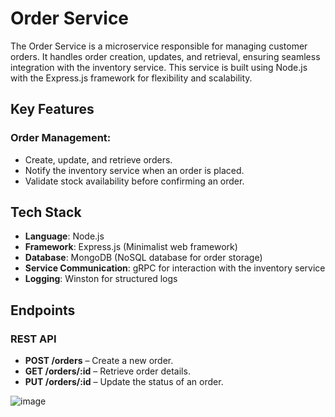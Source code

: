 # Order Service

The Order Service is a microservice responsible for managing customer orders. It handles order creation, updates, and retrieval, ensuring seamless integration with the inventory service. This service is built using Node.js with the Express.js framework for flexibility and scalability.

## Key Features

### Order Management:
- Create, update, and retrieve orders.
- Notify the inventory service when an order is placed.
- Validate stock availability before confirming an order.

## Tech Stack

- **Language**: Node.js
- **Framework**: Express.js (Minimalist web framework)
- **Database**: MongoDB (NoSQL database for order storage)
- **Service Communication**: gRPC for interaction with the inventory service
- **Logging**: Winston for structured logs

## Endpoints

### REST API

- **POST /orders** – Create a new order.
- **GET /orders/:id** – Retrieve order details.
- **PUT /orders/:id** – Update the status of an order.

![image](https://github.com/user-attachments/assets/44825ac5-20a9-45b5-b3d0-a40424dffd0c)
